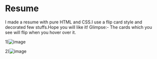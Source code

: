 # Resume
I made a resume with pure HTML and CSS.I use a flip card style and decorated few stuffs.Hope you will like it!
Glimpse:-
The cards which you see will flip when you hover over it.

1)![image](https://user-images.githubusercontent.com/89450383/204137914-dfb1d9c2-977e-40ba-b39d-88abe3f6acf8.png)

2)![image](https://user-images.githubusercontent.com/89450383/204137933-254818df-f89a-4c15-b84d-add3610fc1d0.png)
